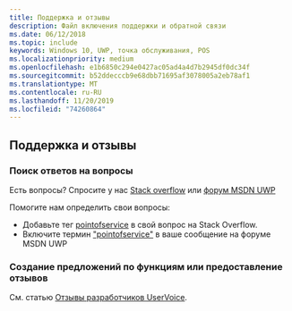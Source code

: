 ```yaml
---
title: Поддержка и отзывы
description: Файл включения поддержки и обратной связи
ms.date: 06/12/2018
ms.topic: include
keywords: Windows 10, UWP, точка обслуживания, POS
ms.localizationpriority: medium
ms.openlocfilehash: e1b6850c294e0427ac05ad4a4d7b2945df0dc34f
ms.sourcegitcommit: b52ddecccb9e68dbb71695af3078005a2eb78af1
ms.translationtype: MT
ms.contentlocale: ru-RU
ms.lasthandoff: 11/20/2019
ms.locfileid: "74260864"
---
```

## <a name="support-and-feedback"></a>Поддержка и отзывы

### <a name="find-answers-to-your-questions"></a>Поиск ответов на вопросы

Есть вопросы? Спросите у нас [Stack overflow](https://stackoverflow.com/questions/tagged/pointofservice) или [форум MSDN UWP](https://social.msdn.microsoft.com/Forums/en-US/home?forum=wpdevelop&filter=alltypes&sort=relevancedesc&searchTerm=%5Bpointofservice%5D)

Помогите нам определить свои вопросы:
- Добавьте тег [pointofservice](https://stackoverflow.com/questions/tagged/pointofservice) в свой вопрос на Stack Overflow. 
- Включите термин ["pointofservice"](https://social.msdn.microsoft.com/Forums/en-US/home?forum=wpdevelop&filter=alltypes&sort=relevancedesc&searchTerm=%5Bpointofservice%5D) в ваше сообщение на форуме MSDN UWP

### <a name="make-feature-suggestions-or-give-feedback"></a>Создание предложений по функциям или предоставление отзывов
См. статью [Отзывы разработчиков UserVoice](https://wpdev.uservoice.com/forums/110705-universal-windows-platform?category_id=202594).